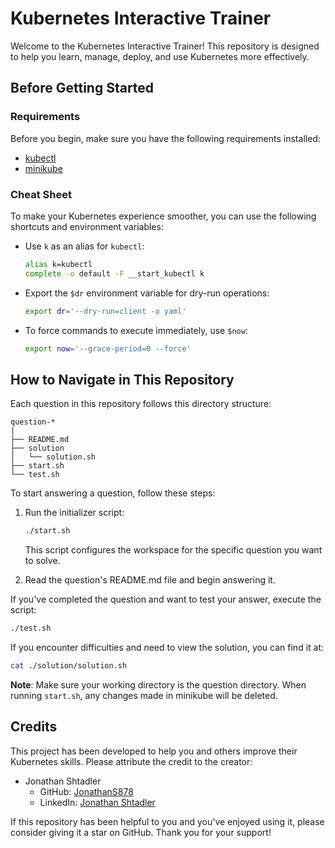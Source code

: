 # Kubernetes Interactive Trainer

Welcome to the Kubernetes Interactive Trainer!
This repository is designed to help you learn, manage, deploy, and use Kubernetes more effectively.

## Before Getting Started

### Requirements
Before you begin, make sure you have the following requirements installed:
- [kubectl](https://kubernetes.io/docs/tasks/tools/install-kubectl-linux/)
- [minikube](https://minikube.sigs.k8s.io/docs/start/)

### Cheat Sheet
To make your Kubernetes experience smoother, you can use the following shortcuts and environment variables:

- Use `k` as an alias for `kubectl`:
  ```bash
  alias k=kubectl
  complete -o default -F __start_kubectl k
  ```

- Export the `$dr` environment variable for dry-run operations:
  ```bash
  export dr='--dry-run=client -o yaml'
  ```

- To force commands to execute immediately, use `$now`:
  ```bash
  export now='--grace-period=0 --force'
  ```

## How to Navigate in This Repository

Each question in this repository follows this directory structure:

```
question-*
|
├── README.md
├── solution
│   └── solution.sh
├── start.sh
└── test.sh
```

To start answering a question, follow these steps:
1. Run the initializer script:
   ```bash
   ./start.sh
   ```
   This script configures the workspace for the specific question you want to solve.

2. Read the question's README.md file and begin answering it.

If you've completed the question and want to test your answer, execute the script:
```bash
./test.sh
```

If you encounter difficulties and need to view the solution, you can find it at:
```bash
cat ./solution/solution.sh
```

**Note**: 
Make sure your working directory is the question directory. 
When running `start.sh`, any changes made in minikube will be deleted.

## Credits

This project has been developed to help you and others improve their Kubernetes skills. Please attribute the credit to the creator:
- Jonathan Shtadler
  - GitHub: [JonathanS878](https://github.com/JonathanS878)
  - LinkedIn: [Jonathan Shtadler](www.linkedin.com/in/jonathan-shtadler)

If this repository has been helpful to you and you've enjoyed using it, please consider giving it a star on GitHub. Thank you for your support!
